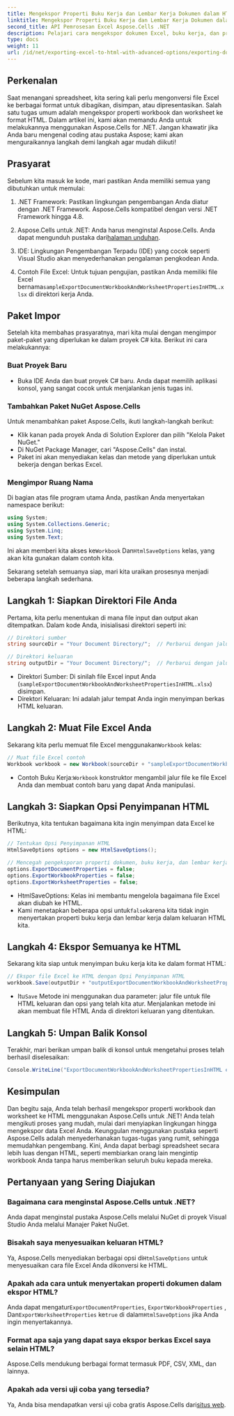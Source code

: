 ```yaml
---
title: Mengekspor Properti Buku Kerja dan Lembar Kerja Dokumen dalam HTML
linktitle: Mengekspor Properti Buku Kerja dan Lembar Kerja Dokumen dalam HTML
second_title: API Pemrosesan Excel Aspose.Cells .NET
description: Pelajari cara mengekspor dokumen Excel, buku kerja, dan properti lembar kerja ke HTML menggunakan Aspose.Cells untuk .NET. Panduan langkah demi langkah yang mudah disertakan.
type: docs
weight: 11
url: /id/net/exporting-excel-to-html-with-advanced-options/exporting-document-workbook-and-worksheet-properties/
---
```

## Perkenalan

Saat menangani spreadsheet, kita sering kali perlu mengonversi file Excel ke berbagai format untuk dibagikan, disimpan, atau dipresentasikan. Salah satu tugas umum adalah mengekspor properti workbook dan worksheet ke format HTML. Dalam artikel ini, kami akan memandu Anda untuk melakukannya menggunakan Aspose.Cells for .NET. Jangan khawatir jika Anda baru mengenal coding atau pustaka Aspose; kami akan menguraikannya langkah demi langkah agar mudah diikuti!

## Prasyarat

Sebelum kita masuk ke kode, mari pastikan Anda memiliki semua yang dibutuhkan untuk memulai:

1. .NET Framework: Pastikan lingkungan pengembangan Anda diatur dengan .NET Framework. Aspose.Cells kompatibel dengan versi .NET Framework hingga 4.8.
   
2.  Aspose.Cells untuk .NET: Anda harus menginstal Aspose.Cells. Anda dapat mengunduh pustaka dari[halaman unduhan](https://releases.aspose.com/cells/net/). 

3. IDE: Lingkungan Pengembangan Terpadu (IDE) yang cocok seperti Visual Studio akan menyederhanakan pengalaman pengkodean Anda.

4.  Contoh File Excel: Untuk tujuan pengujian, pastikan Anda memiliki file Excel bernama`sampleExportDocumentWorkbookAndWorksheetPropertiesInHTML.xlsx` di direktori kerja Anda.

## Paket Impor

Setelah kita membahas prasyaratnya, mari kita mulai dengan mengimpor paket-paket yang diperlukan ke dalam proyek C# kita. Berikut ini cara melakukannya:

### Buat Proyek Baru

- Buka IDE Anda dan buat proyek C# baru. Anda dapat memilih aplikasi konsol, yang sangat cocok untuk menjalankan jenis tugas ini.

### Tambahkan Paket NuGet Aspose.Cells

Untuk menambahkan paket Aspose.Cells, ikuti langkah-langkah berikut:

- Klik kanan pada proyek Anda di Solution Explorer dan pilih "Kelola Paket NuGet."
- Di NuGet Package Manager, cari "Aspose.Cells" dan instal.
- Paket ini akan menyediakan kelas dan metode yang diperlukan untuk bekerja dengan berkas Excel.

### Mengimpor Ruang Nama

Di bagian atas file program utama Anda, pastikan Anda menyertakan namespace berikut:

```csharp
using System;
using System.Collections.Generic;
using System.Linq;
using System.Text;
```

 Ini akan memberi kita akses ke`Workbook` Dan`HtmlSaveOptions` kelas, yang akan kita gunakan dalam contoh kita.

Sekarang setelah semuanya siap, mari kita uraikan prosesnya menjadi beberapa langkah sederhana.

## Langkah 1: Siapkan Direktori File Anda

Pertama, kita perlu menentukan di mana file input dan output akan ditempatkan. Dalam kode Anda, inisialisasi direktori seperti ini:

```csharp
// Direktori sumber
string sourceDir = "Your Document Directory/";  // Perbarui dengan jalur Anda yang sebenarnya

// Direktori keluaran
string outputDir = "Your Document Directory/";  // Perbarui dengan jalur Anda yang sebenarnya
```

- Direktori Sumber: Di sinilah file Excel input Anda (`sampleExportDocumentWorkbookAndWorksheetPropertiesInHTML.xlsx`) disimpan.
- Direktori Keluaran: Ini adalah jalur tempat Anda ingin menyimpan berkas HTML keluaran.

## Langkah 2: Muat File Excel Anda

 Sekarang kita perlu memuat file Excel menggunakan`Workbook` kelas:

```csharp
// Muat file Excel contoh
Workbook workbook = new Workbook(sourceDir + "sampleExportDocumentWorkbookAndWorksheetPropertiesInHTML.xlsx");
```

-  Contoh Buku Kerja:`Workbook` konstruktor mengambil jalur file ke file Excel Anda dan membuat contoh baru yang dapat Anda manipulasi.

## Langkah 3: Siapkan Opsi Penyimpanan HTML

Berikutnya, kita tentukan bagaimana kita ingin menyimpan data Excel ke HTML:

```csharp
// Tentukan Opsi Penyimpanan HTML
HtmlSaveOptions options = new HtmlSaveOptions();

// Mencegah pengeksporan properti dokumen, buku kerja, dan lembar kerja
options.ExportDocumentProperties = false;
options.ExportWorkbookProperties = false;
options.ExportWorksheetProperties = false;
```

- HtmlSaveOptions: Kelas ini membantu mengelola bagaimana file Excel akan diubah ke HTML.
-  Kami menetapkan beberapa opsi untuk`false`karena kita tidak ingin menyertakan properti buku kerja dan lembar kerja dalam keluaran HTML kita.

## Langkah 4: Ekspor Semuanya ke HTML

Sekarang kita siap untuk menyimpan buku kerja kita ke dalam format HTML:

```csharp
// Ekspor file Excel ke HTML dengan Opsi Penyimpanan HTML
workbook.Save(outputDir + "outputExportDocumentWorkbookAndWorksheetPropertiesInHTML.html", options);
```

-  Itu`Save` Metode ini menggunakan dua parameter: jalur file untuk file HTML keluaran dan opsi yang telah kita atur. Menjalankan metode ini akan membuat file HTML Anda di direktori keluaran yang ditentukan.

## Langkah 5: Umpan Balik Konsol

Terakhir, mari berikan umpan balik di konsol untuk mengetahui proses telah berhasil diselesaikan:

```csharp
Console.WriteLine("ExportDocumentWorkbookAndWorksheetPropertiesInHTML executed successfully.");
```

## Kesimpulan

Dan begitu saja, Anda telah berhasil mengekspor properti workbook dan worksheet ke HTML menggunakan Aspose.Cells untuk .NET! Anda telah mengikuti proses yang mudah, mulai dari menyiapkan lingkungan hingga mengekspor data Excel Anda. Keunggulan menggunakan pustaka seperti Aspose.Cells adalah menyederhanakan tugas-tugas yang rumit, sehingga memudahkan pengembang. Kini, Anda dapat berbagi spreadsheet secara lebih luas dengan HTML, seperti membiarkan orang lain mengintip workbook Anda tanpa harus memberikan seluruh buku kepada mereka.

## Pertanyaan yang Sering Diajukan

### Bagaimana cara menginstal Aspose.Cells untuk .NET?  
Anda dapat menginstal pustaka Aspose.Cells melalui NuGet di proyek Visual Studio Anda melalui Manajer Paket NuGet.

### Bisakah saya menyesuaikan keluaran HTML?  
 Ya, Aspose.Cells menyediakan berbagai opsi di`HtmlSaveOptions` untuk menyesuaikan cara file Excel Anda dikonversi ke HTML.

### Apakah ada cara untuk menyertakan properti dokumen dalam ekspor HTML?  
 Anda dapat mengatur`ExportDocumentProperties`, `ExportWorkbookProperties` , Dan`ExportWorksheetProperties` ke`true` di dalam`HtmlSaveOptions` jika Anda ingin menyertakannya.

### Format apa saja yang dapat saya ekspor berkas Excel saya selain HTML?  
Aspose.Cells mendukung berbagai format termasuk PDF, CSV, XML, dan lainnya.

### Apakah ada versi uji coba yang tersedia?  
 Ya, Anda bisa mendapatkan versi uji coba gratis Aspose.Cells dari[situs web](https://releases.aspose.com/).